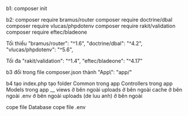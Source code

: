 b1: composer init


b2:
composer require bramus/router
composer require doctrine/dbal
composer require vlucas/phpdotenv
composer require rakit/validation
composer require eftec/bladeone


Tối thiểu
        "bramus/router": "^1.6",
        "doctrine/dbal": "^4.2",
        "vlucas/phpdotenv": "^5.6",


Tối đa
        "rakit/validation": "^1.4",
        "eftec/bladeone": "^4.17"


b3
đổi trong file composer.json thành             "App\\": "app/"

b4
tạo index.php
tạo folder Common trong app
            Controllers trong app
            Models trong app
            __
            views ở bên ngoài
            uploads ở bên ngoài
            cache ở bên ngoài
            .env ở bên ngoài
            uploads (de luu anh) ở bên ngoài

cope file  Database
cope file  .env
